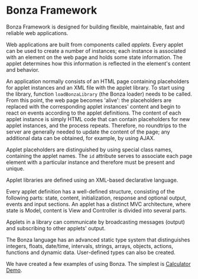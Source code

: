# Bonza Framework

Bonza Framework is designed for building flexible, maintainable, fast and reliable web applications. 

Web applications are built from components called _applets_. Every applet can be used to create a number of instances; each instance is associated with an element on the web page and holds some state information. The applet determines how this information is reflected in the element's content and behavior.

An application normally consists of an HTML page containing placeholders for applet instances and an XML file with the applet library. To start using the library, function `loadBonzaLibrary` (the Bonza loader) needs to be called. From this point, the web page becomes 'alive': the placeholders are replaced with the corresponding applet instances' content and begin to react on events according to the applet definitions. The content of each applet instance is simply HTML code that can contain placeholders for new applet instances, and the process repeats. Therefore, no roundtrips to the server are generally needed to update the content of the page; any additional data can be obtained, for example, by using AJAX.

Applet placeholders are distinguished by using special class names, containing the applet names. The `id` attribute serves to associate each page element with a particular instance and therefore must be present and unique.

Applet libraries are defined using an XML-based declarative language.

Every applet definition has a well-defined structure, consisting of the following parts: state, content, initialization, response and optional output, events and input sections. An applet has a distinct MVC architecture, where state is Model, content is View and Controller is divided into several parts. 

Applets in a library can communicate by broadcasting messages (output) and subscribing to other applets' output.

The Bonza language has an advanced static type system that distinguishes integers, floats, date/time, intervals, strings, arrays, objects, actions, functions and dynamic data. User-defined types can also be created.

We have created a few examples of using Bonza. The simplest is [Calculator Demo](examples/calculator/index.html).
